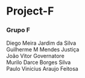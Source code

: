 # Project-F

### Grupo F
Diego Meira Jardim da Silva  
Guilherme M Mendes Justiça  
João Vitor Governatore  
Murilo Darce Borges Silva  
Paulo Vinicius Araujo Feitosa  
